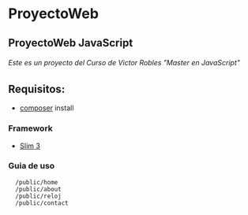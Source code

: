 # ProyectoWeb
## ProyectoWeb JavaScript

###### Este es un proyecto del Curso de Victor Robles "Master en JavaScript"

## Requisitos:

 - [composer](https://getcomposer.org/) install

### Framework

 - [Slim 3](https://www.slimframework.com/)

### Guia de uso

      /public/home 
      /public/about
      /public/reloj
      /public/contact
    





